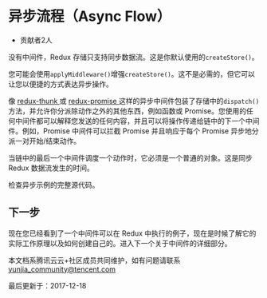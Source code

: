 # 异步流程（Async Flow）

- 贡献者2人

  

没有中间件，Redux 存储只支持同步数据流。这是你默认使用的`createStore()`。

您可能会使用`applyMiddleware()`增强`createStore()`。这不是必需的，但它可以让您以便捷的方式表达异步操作。

像 [redux-thunk ](https://github.com/gaearon/redux-thunk)或 [redux-promise ](https://github.com/acdlite/redux-promise)这样的异步中间件包装了存储中的`dispatch()`方法，并允许你分派除动作之外的其他东西，例如函数或 Promise。您使用的任何中间件都可以解释您发送的任何内容，并且可以将操作传递给链中的下一个中间件。例如，Promise 中间件可以拦截 Promise 并且响应于每个 Promise 异步地分派一对开始/结束动作。

当链中的最后一个中间件调度一个动作时，它必须是一个普通的对象。这是同步 Redux 数据流发生的时间。

检查异步示例的完整源代码。

## 下一步

现在您已经看到了一个中间件可以在 Redux 中执行的例子，现在是时候了解它的实际工作原理以及如何创建自己的。进入下一个关于中间件的详细部分。

本文档系腾讯云云+社区成员共同维护，如有问题请联系 yunjia_community@tencent.com

最后更新于：2017-12-18